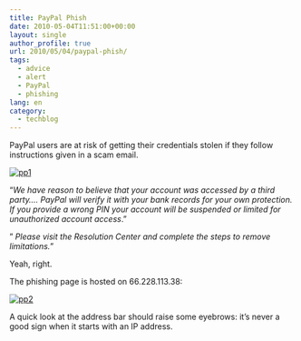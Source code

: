 ```yaml
---
title: PayPal Phish
date: 2010-05-04T11:51:00+00:00
layout: single
author_profile: true
url: 2010/05/04/paypal-phish/
tags:
  - advice
  - alert
  - PayPal
  - phishing
lang: en
category: 
  - techblog
---
```

PayPal users are at risk of getting their credentials stolen if they follow instructions given in a scam email.

[![pp1](http://lh6.ggpht.com/_vaUVXcmC3OI/S-ADG7xqKaI/AAAAAAAACEw/bstITt9O7N4/pp1_thumb%5B2%5D.png?imgmax=800 "pp1")](http://lh3.ggpht.com/_vaUVXcmC3OI/S-ADCfal8DI/AAAAAAAACEs/1u1a3ZwrifQ/s1600-h/pp1%5B4%5D.png) 

“_We have reason to believe that your account was accessed by a third party…. PayPal will verify it with your bank records for your own protection. If you provide a wrong PIN your account will be suspended or limited for unauthorized account access_.” 

” _Please visit the Resolution Center and complete the steps to remove limitations._” 

Yeah, right. 

The phishing page is hosted on 66.228.113.38: 

[![pp2](http://lh4.ggpht.com/_vaUVXcmC3OI/S-ADNrx5miI/AAAAAAAACE4/3-pHcgXs1RE/pp2_thumb%5B4%5D.png?imgmax=800 "pp2")](http://lh5.ggpht.com/_vaUVXcmC3OI/S-ADJx2tQ0I/AAAAAAAACE0/zsaN1C2Q7OQ/s1600-h/pp2%5B6%5D.png) 

A quick look at the address bar should raise some eyebrows: it’s never a good sign when it starts with an IP address.